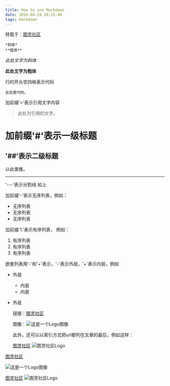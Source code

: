 ```yaml
---
title: How to use Markdown
date: 2016-04-24 20:23:40
tags: markdown
---
```

转载于：[图灵社区](http://www.ituring.com.cn/article/23)

    *斜体*
	**粗体**
	
*此处文字为斜体*

**此处文字为粗体**


<!-- more -->


行的开头空四格表示代码

    此处是代码。
	
加前缀'>'表示引用文字内容
	
>此处为引用的文字。

# 加前缀'#'表示一级标题

 ## '##'表示二级标题

以此类推。

 ---

'---'表示分割线 如上

加前缀'-'表示无序列表，例如：

 - 无序列表
 - 无序列表
 - 无序列表

加前缀'1.'表示有序列表， 例如：

1. 有序列表
2. 有序列表
3. 有序列表

嵌套列表用'-'和'+'表示，'-'表示外层，'+'表示内层，例如

- 外层
  + 内层
  + 内层 
- 外层


	链接：[图灵社区](http://www.ituring.com.cn)

	图像：![这是一个Logo图像](http://www.turingbook.com/Content/img/Turing.Gif)

	此外，还可以以索引方式把url都列在文章的最后，例如这样：

	[图灵社区][1]
	![图灵社区Logo][2]

	[1]:http://www.ituring.com.cn
	[2]:http://www.ituring.com.cn/Content/img/Turing.Gif

[图灵社区](http://www.ituring.com.cn)

![这是一个Logo图像](http://www.turingbook.com/Content/img/Turing.Gif)

[图灵社区][1]
![图灵社区Logo][2]

[1]:http://www.ituring.com.cn
[2]:http://www.ituring.com.cn/Content/img/Turing.Gif

